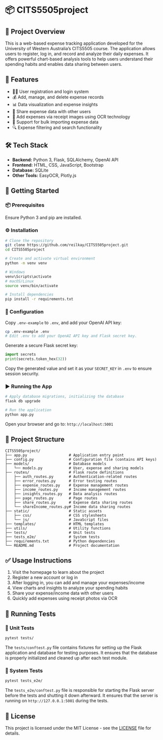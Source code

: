 # 📦 CITS5505project

## 📘 Project Overview

This is a web-based expense tracking application developed for the University of Western Australia’s CITS5505 course. The application allows users to register, log in, and record and analyze their daily expenses. It offers powerful chart-based analysis tools to help users understand their spending habits and enables data sharing between users.

## 🔧 Features

- 🧑‍💻 User registration and login system
- 💰 Add, manage, and delete expense records
- 📊 Data visualization and expense insights
- 🔗 Share expense data with other users
- 🧾 Add expenses via receipt images using OCR technology
- 💑 Support for bulk importing expense data
- 🔍 Expense filtering and search functionality

## 🛠️ Tech Stack

- **Backend:** Python 3, Flask, SQLAlchemy, OpenAI API  
- **Frontend:** HTML, CSS, JavaScript, Bootstrap  
- **Database:** SQLite  
- **Other Tools:** EasyOCR, Plotly.js

## 🚀 Getting Started

### 📦 Prerequisites

Ensure Python 3 and pip are installed.

### ⚙️ Installation

```bash
# Clone the repository
git clone https://github.com/reilkay/CITS5505project.git
cd CITS5505project

# Create and activate virtual environment
python -m venv venv

# Windows
venv\Scripts\activate
# macOS/Linux
source venv/bin/activate

# Install dependencies
pip install -r requirements.txt
```

### 🔐 Configuration

Copy `.env-example` to `.env`, and add your OpenAI API key:

```bash
cp .env-example .env
# Edit .env to add your OpenAI API key and Flask secret key.
```

Generate a secure Flask secret key:

```python
import secrets
print(secrets.token_hex(32))
```

Copy the generated value and set it as your `SECRET_KEY` in `.env` to ensure session security.

### ▶️ Running the App

```bash
# Apply database migrations, initializing the database
flask db upgrade

# Run the application
python app.py
```

Open your browser and go to: `http://localhost:5001`

## 📁 Project Structure

```plaintext
CITS5505project/
├── app.py                   # Application entry point
├── config.py                # Configuration file (contains API keys)
├── models/                  # Database models
│   └── models.py            # User, expense and sharing models
├── routes/                  # Flask route definitions
│   ├── auth_routes.py       # Authentication-related routes
│   ├── error_routes.py      # Error testing routes
│   ├── expense_routes.py    # Expense management routes
│   ├── income_routes.py     # Income management routes
│   ├── insights_routes.py   # Data analysis routes
│   ├── page_routes.py       # Page routes
│   ├── share_routes.py      # Expense data sharing routes
│   └── shareIncome_routes.py# Income data sharing routes
├── static/                  # Static assets
│   ├── css/                 # CSS stylesheets
│   └── js/                  # JavaScript files
├── templates/               # HTML templates
├── utils/                   # Utility functions
├── tests/                   # Unit tests
├── tests_e2e/               # System tests
├── requirements.txt         # Python dependencies
└── README.md                # Project documentation
```

## ✅ Usage Instructions

1. Visit the homepage to learn about the project  
2. Register a new account or log in  
3. After logging in, you can add and manage your expenses/income  
4. View charts and insights to analyze your spending habits  
5. Share your expense/income data with other users  
6. Quickly add expenses using receipt photos via OCR  

## 🧪 Running Tests

### 🧰 Unit Tests

```bash
pytest tests/
```

The `tests/conftest.py` file contains fixtures for setting up the Flask application and database for testing purposes. It ensures that the database is properly initialized and cleaned up after each test module.

### 🧰 System Tests

```bash
pytest tests_e2e/
```

The `tests_e2e/conftest.py` file is responsible for starting the Flask server before the tests and shutting it down afterward. It ensures that the server is running on `http://127.0.0.1:5001` during the tests.

## 📄 License

This project is licensed under the MIT License - see the [LICENSE](LICENSE) file for details.